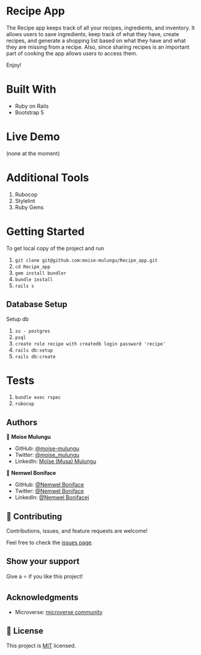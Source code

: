 # Recipe App

The Recipe app keeps track of all your recipes, ingredients, and inventory. It allows users to save ingredients, keep track of what they have, create recipes, and generate a shopping list based on what they have and what they are missing from a recipe. Also, since sharing recipes is an important part of cooking the app allows users to access them. 


Enjoy!


# Built With
 - Ruby on Rails
 - Bootstrap 5

# Live Demo
(none at the moment)

# Additional Tools
  1. Rubocop
  2. Stylelint
  3. Ruby Gems

# Getting Started
To get local copy of the project and run

1. ``git clone git@github.com:moise-mulungu/Recipe_app.git``
2. ``cd Recipe_app``
3. ``gem install bundler``
4. ``bundle install``
5. ``rails s``

## Database Setup
Setup db

1. ``su - postgres``
2. ``psql``
3. ``create role recipe with createdb login password 'recipe'``
4. ``rails db:setup``
5. ``rails db:create``

# Tests

1. ``bundle exec rspec``
2. ``rubocop``

## Authors


👤 **Moise Mulungu**

- GitHub: [@moise-mulungu](https://github.com/moise-mulungu)
- Twitter: [@moise_mulungu](https://twitter.com/moise_mulungu)
- LinkedIn: [Moïse (Musa) Mulungu](https://www.linkedin.com/in/moisemulungu/) 

👤 **Nemwel Boniface**

- GitHub: [@Nemwel Boniface](https://github.com/Nemwel-Boniface)
- Twitter: [@Nemwel Boniface](https://twitter.com/nemwel_bonie)
- LinkedIn: [@Nemwel Bonifacej](https://www.linkedin.com/in/nemwel-nyandoro/)



## 🤝 Contributing

Contributions, issues, and feature requests are welcome!

Feel free to check the [issues page](https://github.com/moise-mulungu/Recipe_app/issues/).

## Show your support

Give a ⭐️ if you like this project!

## Acknowledgments

- Microverse: [microverse community](https://github.com/microverseinc)

## 📝 License

This project is [MIT](./MIT.md) licensed.
